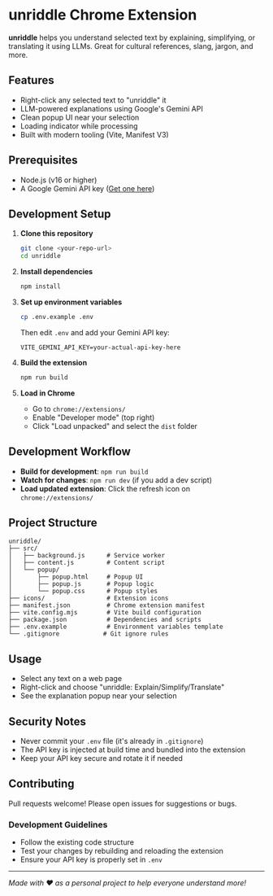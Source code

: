 # unriddle Chrome Extension

**unriddle** helps you understand selected text by explaining, simplifying, or translating it using LLMs. Great for cultural references, slang, jargon, and more.

## Features
- Right-click any selected text to "unriddle" it
- LLM-powered explanations using Google's Gemini API
- Clean popup UI near your selection
- Loading indicator while processing
- Built with modern tooling (Vite, Manifest V3)

## Prerequisites
- Node.js (v16 or higher)
- A Google Gemini API key ([Get one here](https://makersuite.google.com/app/apikey))

## Development Setup

1. **Clone this repository**
   ```bash
   git clone <your-repo-url>
   cd unriddle
   ```

2. **Install dependencies**
   ```bash
   npm install
   ```

3. **Set up environment variables**
   ```bash
   cp .env.example .env
   ```
   Then edit `.env` and add your Gemini API key:
   ```
   VITE_GEMINI_API_KEY=your-actual-api-key-here
   ```

4. **Build the extension**
   ```bash
   npm run build
   ```

5. **Load in Chrome**
   - Go to `chrome://extensions/`
   - Enable "Developer mode" (top right)
   - Click "Load unpacked" and select the `dist` folder

## Development Workflow

- **Build for development**: `npm run build`
- **Watch for changes**: `npm run dev` (if you add a dev script)
- **Load updated extension**: Click the refresh icon on `chrome://extensions/`

## Project Structure
```
unriddle/
├── src/
│   ├── background.js      # Service worker
│   ├── content.js         # Content script
│   └── popup/
│       ├── popup.html     # Popup UI
│       ├── popup.js       # Popup logic
│       └── popup.css      # Popup styles
├── icons/                 # Extension icons
├── manifest.json          # Chrome extension manifest
├── vite.config.mjs        # Vite build configuration
├── package.json           # Dependencies and scripts
├── .env.example           # Environment variables template
└── .gitignore            # Git ignore rules
```

## Usage
- Select any text on a web page
- Right-click and choose "unriddle: Explain/Simplify/Translate"
- See the explanation popup near your selection

## Security Notes
- Never commit your `.env` file (it's already in `.gitignore`)
- The API key is injected at build time and bundled into the extension
- Keep your API key secure and rotate it if needed

## Contributing
Pull requests welcome! Please open issues for suggestions or bugs.

### Development Guidelines
- Follow the existing code structure
- Test your changes by rebuilding and reloading the extension
- Ensure your API key is properly set in `.env`

---

_Made with ❤️ as a personal project to help everyone understand more!_ 